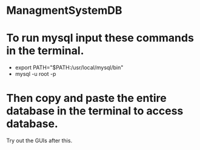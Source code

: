 # ManagmentSystemDB

# To run mysql input these commands in the terminal.
- export PATH="$PATH:/usr/local/mysql/bin"
- mysql -u root -p

# Then copy and paste the entire database in the terminal to access database.

Try out the GUIs after this.
